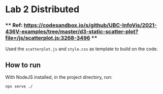 # Lab 2 Distributed

### ** Ref: https://codesandbox.io/s/github/UBC-InfoVis/2021-436V-examples/tree/master/d3-static-scatter-plot?file=/js/scatterplot.js:3268-3496 ** 
Used the `scatterplot.js` and `style.css` as template to build on the code.
## How to run

With NodeJS installed, in the project directory, run:
```
npx serve ./
```

